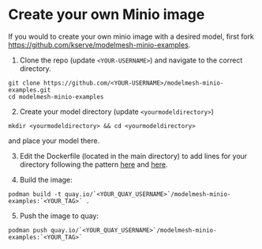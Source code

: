 # Create your own Minio image

If you would to create your own minio image with a desired model, first fork https://github.com/kserve/modelmesh-minio-examples.

1. Clone the repo (update `<YOUR-USERNAME>`) and navigate to the correct directory.
~~~
git clone https://github.com/<YOUR-USERNAME>/modelmesh-minio-examples.git
cd modelmesh-minio-examples
~~~

2. Create your model directory (update `<yourmodeldirectory>`) 
~~~
mkdir <yourmodeldirectory> && cd <yourmodeldirectory>
~~~
and place your model there.


3. Edit the Dockerfile (located in the main directory) to add lines for your directory following the pattern [here](https://github.com/kserve/modelmesh-minio-examples/blob/main/Dockerfile#L36) and [here](https://github.com/kserve/modelmesh-minio-examples/blob/main/Dockerfile#L59).

4. Build the image:
~~~
podman build -t quay.io/`<YOUR_QUAY_USERNAME>`/modelmesh-minio-examples:`<YOUR_TAG>` .
~~~
5. Push the image to quay:
~~~
podman push quay.io/`<YOUR_QUAY_USERNAME>`/modelmesh-minio-examples:`<YOUR_TAG>`
~~~